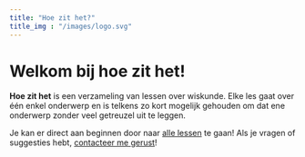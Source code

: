 ```yaml
---
title: "Hoe zit het?"
title_img : "/images/logo.svg"
---
```

# Welkom bij **hoe zit het**!
**Hoe zit het** is een verzameling van lessen over wiskunde. Elke les gaat over
één enkel onderwerp en is telkens zo kort mogelijk gehouden om dat ene
onderwerp zonder veel getreuzel uit te leggen.

Je kan er direct aan beginnen door naar [alle lessen](lessen) te gaan! Als je
vragen of suggesties hebt, [contacteer me gerust](contact)!
